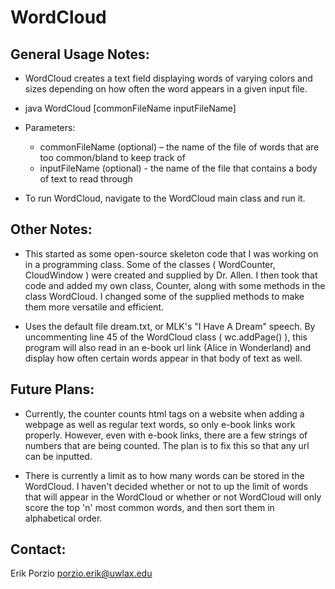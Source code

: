 WordCloud
=========

General Usage Notes:
--------------------

- WordCloud creates a text field displaying words of varying colors and sizes depending on how often the word appears in a 
given input file. 

- java WordCloud [commonFileName inputFileName]
	
- Parameters:
	- commonFileName (optional) – the name of the file of words that are too common/bland to keep track of
	- inputFileName (optional) - the name of the file that contains a body of text to read through

- To run WordCloud, navigate to the WordCloud main class and run it.

Other Notes:
------------

- This started as some open-source skeleton code that I was working on in a programming class. Some of the classes ( WordCounter, 
CloudWindow ) were created and supplied by Dr. Allen. I then took that code and added my own class, Counter, along with some
methods in the class WordCloud. I changed some of the supplied methods to make them more versatile and efficient.

- Uses the default file dream.txt, or MLK's "I Have A Dream" speech. By uncommenting line 45 of the WordCloud class ( wc.addPage() ),
this program will also read in an e-book url link (Alice in Wonderland) and display how often certain words appear in that body 
of text as well. 

Future Plans:
-------------

- Currently, the counter counts html tags on a website when adding a webpage as well as regular text words, so only e-book links work properly. 
However, even with e-book links, there are a few strings of numbers that are being counted. The plan is to fix this so that any url can be 
inputted.

- There is currently a limit as to how many words can be stored in the WordCloud. I haven't decided whether or not to up the limit of
words that will appear in the WordCloud or whether or not WordCloud will only score the top 'n' most common words, and then sort
them in alphabetical order.

Contact:
--------

Erik Porzio
porzio.erik@uwlax.edu

